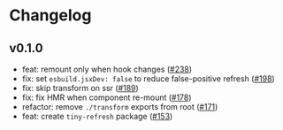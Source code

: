 # Changelog

## v0.1.0

- feat: remount only when hook changes ([#238](https://github.com/hi-ogawa/js-utils/pull/238))
- fix: set `esbuild.jsxDev: false` to reduce false-positive refresh ([#198](https://github.com/hi-ogawa/js-utils/pull/198))
- fix: skip transform on ssr ([#189](https://github.com/hi-ogawa/js-utils/pull/189))
- fix: fix HMR when component re-mount ([#178](https://github.com/hi-ogawa/js-utils/pull/178))
- refactor: remove `./transform` exports from root ([#171](https://github.com/hi-ogawa/js-utils/pull/171))
- feat: create `tiny-refresh` package ([#153](https://github.com/hi-ogawa/js-utils/pull/153))

